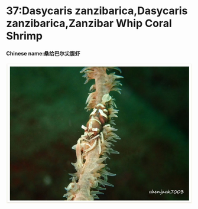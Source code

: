 # 37:Dasycaris zanzibarica,Dasycaris zanzibarica,Zanzibar Whip Coral Shrimp

#### Chinese name:桑给巴尔尖腹虾

![](../../.gitbook/assets/dasycaris-zanzibarica.jpg)

